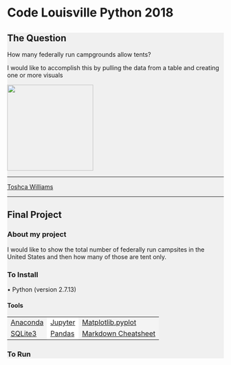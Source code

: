 # Code Louisville Python 2018
<div style="background: #f0f0f0;">

<h2>The Question</h2>
<p>How many federally run campgrounds allow tents?</p>
<p>I would like to accomplish this by pulling the data from a table and creating one or more visuals</p>
<img src="" width="200" height="200" />
<hr />
<a href="mailto:toshcaw.proscrib@gmail.com">Toshca Williams</a>
<hr />

<h2>Final Project</h2>

<h3>About my project</h3>
<p>I would like to show the total number of federally run campsites in the United States and then how many of those are tent only.</p>

<h3>To Install</h3>
<p>&bull; Python (version 2.7.13)</p>
<h4>Tools</h4>
<table width="100%" cellspacing="0" cellpadding="0" border="0">
   <tr>
      <td bgcolor="#f4f4f4"><a href="https://www.anaconda.com/download" target="_blank">Anaconda</a></td>
      <td bgcolor="#ffffff"><a href="http://jupyter.org/install" target="_blank">Jupyter</a></td>
      <td bgcolor="#f4f4f4"><a href="https://matplotlib.org/users/installing.html" target="_blank">Matplotlib.pyplot</a></td>
   </tr>
   <tr>
      <td bgcolor="#f4f4f4"><a href="https://www.tutorialspoint.com/sqlite/sqlite_installation.htm" target="_blank">SQLite3</a></td>
      <td bgcolor="#ffffff"><a href="https://pandas.pydata.org/" target="_blank">Pandas</a></td>
      <td bgcolor="#f4f4f4"><a href="https://github.com/adam-p/markdown-here/wiki/Markdown-Cheatsheet" target="_blank">Markdown Cheatsheet</a></td>
   </tr>
</table>

<h3>To Run</h3>
<p></p>



</div>
